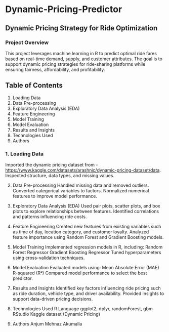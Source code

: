 # Dynamic-Pricing-Predictor
## Dynamic Pricing Strategy for Ride Optimization
### Project Overview
This project leverages machine learning in R to predict optimal ride fares based on real-time demand, supply, and customer attributes. The goal is to support dynamic pricing strategies for ride-sharing platforms while ensuring fairness, affordability, and profitability.

## Table of Contents
1. Loading Data
2. Data Pre-processing
3. Exploratory Data Analysis (EDA)
4. Feature Engineering
5. Model Training
6. Model Evaluation
7. Results and Insights
8. Technologies Used
9. Authors

### 1. Loading Data
Imported the dynamic pricing dataset from - https://www.kaggle.com/datasets/arashnic/dynamic-pricing-dataset/data.
Inspected structure, data types, and missing values.

2. Data Pre-processing
Handled missing data and removed outliers.
Converted categorical variables to factors.
Normalized numerical features to improve model performance.

3. Exploratory Data Analysis (EDA)
Used pair plots, scatter plots, and box plots to explore relationships between features.
Identified correlations and patterns influencing ride costs.

4. Feature Engineering
Created new features from existing variables such as time of day, location category, and customer loyalty.
Analyzed feature importance using Random Forest and Gradient Boosting models.

5. Model Training
Implemented regression models in R, including:
Random Forest Regressor
Gradient Boosting Regressor
Tuned hyperparameters using cross-validation techniques.

6. Model Evaluation
Evaluated models using:
Mean Absolute Error (MAE)
R-squared (R²)
Compared model performance to select the best predictor.

7. Results and Insights
Identified key factors influencing ride pricing such as ride duration, vehicle type, and driver availability.
Provided insights to support data-driven pricing decisions.

8. Technologies Used
R Language
ggplot2, dplyr, randomForest, gbm
RStudio
Kaggle dataset (Dynamic Pricing)

9. Authors
Anjum Mehnaz Akumalla
